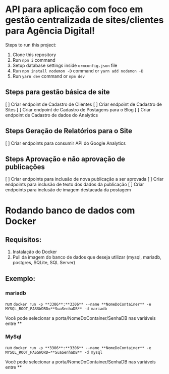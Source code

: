 # API para aplicação com foco em gestão centralizada de sites/clientes para Agência Digital!

Steps to run this project:

1. Clone this repository
2. Run `npm i` command
2. Setup database settings inside `ormconfig.json` file
3. Run `npm install nodemon -D` command or `yarn add nodemon -D`
4. Run `yarn dev` command or `npm dev`

## Steps para gestão básica de site
[ ] Criar endpoint de Cadastro de Clientes 
[ ] Criar endpoint de Cadastro de Sites
[ ] Criar endpoint de Cadastro de Postagens para o Blog
[ ] Criar endpoint de Cadastro de dados do Analytics

## Steps Geração de Relatórios para o Site
[ ] Criar endpoints para consumir API do Google Analytics

## Steps Aprovação e não aprovação de publicações
[ ] Criar endpoints para inclusão de nova publicação a ser aprovada
[ ] Criar endpoints para inclusão de texto dos dados da publicação
[ ] Criar endpoints para inclusão de imagem destacada da postagem

# Rodando banco de dados com Docker

## Requisitos: 
1. Instalação do Docker
2. Pull da imagem do banco de dados que deseja utilizar (mysql, mariadb, postgres, SQLite, SQL Server)

## Exemplo:
    
### mariadb 
run `docker run -p **3306**:**3306** --name **NomeDoContainer** -e MYSQL_ROOT_PASSWORD=**SuaSenhaDB** -d mariadb`  

Você pode selecionar a porta/NomeDoContainer/SenhaDB nas variáveis entre **

### MySql 
run `docker run -p **3306**:**3306** --name **NomeDoContainer** -e MYSQL_ROOT_PASSWORD=**SuaSenhaDB** -d mysql`  

Você pode selecionar a porta/NomeDoContainer/SenhaDB nas variáveis entre **